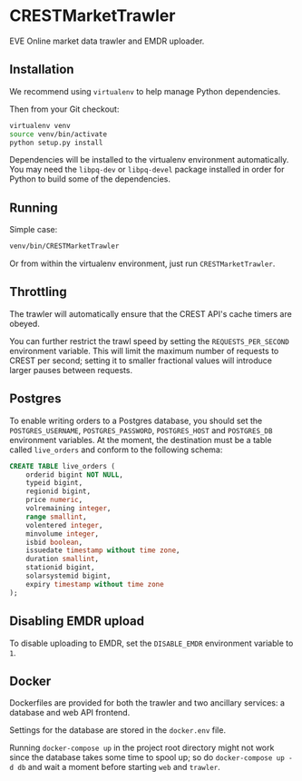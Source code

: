 # CRESTMarketTrawler
EVE Online market data trawler and EMDR uploader.

## Installation

We recommend using `virtualenv` to help manage Python dependencies.

Then from your Git checkout:

```bash
virtualenv venv
source venv/bin/activate
python setup.py install
```

Dependencies will be installed to the virtualenv environment automatically.
You may need the `libpq-dev` or `libpq-devel` package installed in order for
Python to build some of the dependencies.

## Running

Simple case:
```bash
venv/bin/CRESTMarketTrawler
```

Or from within the virtualenv environment, just run `CRESTMarketTrawler`.

## Throttling

The trawler will automatically ensure that the CREST API's cache timers are obeyed.

You can further restrict the trawl speed by setting the `REQUESTS_PER_SECOND` environment
variable. This will limit the maximum number of requests to CREST per second; setting it
to smaller fractional values will introduce larger pauses between requests.

## Postgres

To enable writing orders to a Postgres database, you should set the `POSTGRES_USERNAME`,
`POSTGRES_PASSWORD`, `POSTGRES_HOST` and `POSTGRES_DB` environment variables. At the
moment, the destination must be a table called `live_orders` and conform to the following
schema:

```sql
CREATE TABLE live_orders (
    orderid bigint NOT NULL,
    typeid bigint,
    regionid bigint,
    price numeric,
    volremaining integer,
    range smallint,
    volentered integer,
    minvolume integer,
    isbid boolean,
    issuedate timestamp without time zone,
    duration smallint,
    stationid bigint,
    solarsystemid bigint,
    expiry timestamp without time zone
);
```

## Disabling EMDR upload

To disable uploading to EMDR, set the `DISABLE_EMDR` environment variable to `1`.

## Docker

Dockerfiles are provided for both the trawler and two ancillary services: a database and web API frontend.

Settings for the database are stored in the `docker.env` file.

Running `docker-compose up` in the project root directory might not work since
the database takes some time to spool up; so do `docker-compose up -d db` and
wait a moment before starting `web` and `trawler`.
